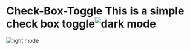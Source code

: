 # Check-Box-Toggle This is a simple check box toggle![dark mode](https://user-images.githubusercontent.com/83185087/219877449-2682b182-230e-4b1f-a145-8488be013982.png)
![light mode](https://user-images.githubusercontent.com/83185087/219877477-5511618b-8ad7-4575-9e68-ef88a9521e96.png)
